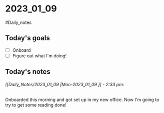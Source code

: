 # 2023_01_09 
#Daily_notes
## Today's goals
- [ ] Onboard
- [ ] Figure out what I'm doing!

## Today's notes

###### [[Daily_Notes/2023_01_09 |Mon-2023_01_09 ]] - 2:33 pm: 
Onboarded this morning and got set up in my new office. Now I'm going to try to get some reading done!
